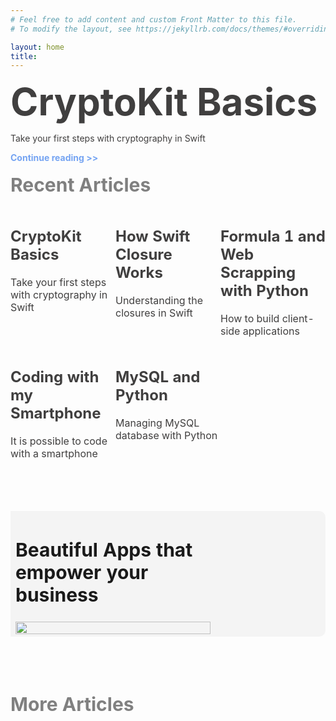 ```yaml
---
# Feel free to add content and custom Front Matter to this file.
# To modify the layout, see https://jekyllrb.com/docs/themes/#overriding-theme-defaults

layout: home
title: 
---
```

<style>
  a:link {color: #403F3F; text-decoration: none;}
  a:visited {color: #403F3F; text-decoration: none;}
  a:hover {color: gray; text-decoration: none;}
  a:active {color: #403F3F; text-decoration: none;}
</style>
<h1 style="font-size: 60px; color: #403F3F; margin: 0px 0px"><b>CryptoKit Basics</b></h1>
<p style="color: #403F3F">Take your first steps with cryptography in Swift</p>
<a style="color: #75A4F2" href="https://www.javiercarrilloblog.com/coding/15/06/2021/CryptoKit.html"><b>Continue reading >></b></a>
<br>
<br>
<h2 style="font-size: 30px; color: gray; margin: 0px 0px"><b>Recent Articles</b></h2>
<table style="width: 100%; horizontal-align: left; margin-left: 0px">
  <tr>
    <td style="border-style: hidden; width: 33%; text-align: left; vertical-align: top; padding: 0px">
      <a style=":link {color: blue; text-decoration: none;}
  :visited {color: #403F3F; text-decoration: none;}
  :hover {color: gray; text-decoration: none;}
  :active {color: #403F3F; text-decoration: none;}" href="https://www.javiercarrilloblog.com/coding/15/06/2021/CryptoKit.html">
      <body>
      <h2><b>CryptoKit Basics</b></h2>
      <p>Take your first steps with cryptography in Swift</p>
      </body>
      </a>
    </td>
    <td style="border-style: hidden; width: 33%; text-align: left; vertical-align: top; padding: 0px">
      <a href="https://www.javiercarrilloblog.com/coding/17/05/2021/SwiftClosures.html">
      <body>
      <h2><b>How Swift Closure Works</b></h2>
      <p>Understanding the closures in Swift</p>
      </body>
      </a>
    </td>
    <td style="border-style: hidden; width: 33%; text-align: left; vertical-align: top; padding: 0px">
      <a href="https://www.javiercarrilloblog.com/coding/15/04/2021/Formula1WebScraping.html">
      <body>
      <h2><b>Formula 1 and Web Scrapping with Python</b></h2>
      <p>How to build client-side applications</p>
      </body>
      </a>
    </td>
  </tr>
  <tr style="background-color: #FDFDFD">
    <td style="border-style: hidden; width: 33%; text-align: left; vertical-align: top; padding: 0px">
      <a href="https://www.javiercarrilloblog.com/coding/15/03/2021/Coding_with_smartphone.html">
      <body>
      <h2><b>Coding with my Smartphone</b></h2>
      <p>It is possible to code with a smartphone</p>
      </body>
      </a>
    </td>
    <td style="border-style: hidden; width: 33%; text-align: left; vertical-align: top; padding: 0px">
      <a href="https://www.javiercarrilloblog.com/coding/15/02/2021/MySQLPython.html">
      <body>
      <h2><b>MySQL and Python</b></h2>
      <p>Managing MySQL database with Python</p>
      </body>
      </a>
    </td>
    <td style="border-style: hidden; width: 33%; text-align: left; vertical-align: top; padding: 0px">
    </td>
  </tr>
</table>
<br>
<br>
<header style="border-radius: 10px; background-color: #F4F4F4">
  <table style="width: 100%; horizontal-align: left; margin-left: 0px; pading: 0px; border-style: hidden">
    <tr>
      <td style="width: 65%; background-color: #F4F4F4; border-style: hidden">
        <body>
          <h2 style="font-size: 30px"><b>Beautiful Apps that empower your business</b></h2>
          <img style="display: block; margin-left: auto; margin-right: auto; width: 100%" src="https://jcentercreation.github.io/JekyllPersonalWeb/assets/img/img1.PNG">
        </body>
      </td>
      <td style="width: 35%; border-style: hidden">
      </td>
    </tr>
  </table>
</header>
<br>
<br>
<h1 style="font-size: 30px; color: gray; margin: 0px 0px"><b>More Articles</b></h1>
